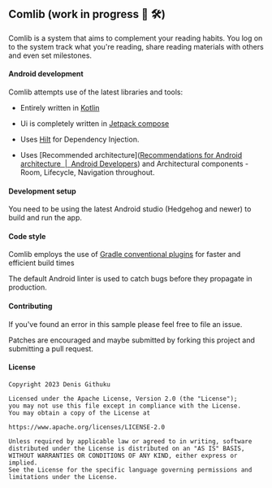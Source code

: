 ## Comlib (work in progress 👷 🛠️)

Comlib is a system that aims to complement your reading habits. You log on to the system track what you're reading, share reading materials with others and even set milestones.

#### Android development

Comlib attempts use of the latest libraries and tools:

- Entirely written in [Kotlin](https://kotlinlang.org/)
  
- Ui is completely written in [Jetpack compose](https://developer.android.com/jetpack/compose)
  
- Uses [Hilt]() for Dependency Injection.
  
- Uses [Recommended architecture]([Recommendations for Android architecture &nbsp;|&nbsp; Android Developers](https://developer.android.com/topic/architecture/recommendations)) and Architectural components - Room, Lifecycle, Navigation throughout.
  

#### Development setup

You need to be using the latest Android studio (Hedgehog and newer) to build and run the app.

#### Code style

Comlib employs the use of [Gradle conventional plugins](https://medium.com/@yudistirosaputro/gradle-convention-plugins-a-powerful-tool-for-reusing-build-configuration-ba2b250d9063#:~:text=Gradle%20convention%20plugins%20are%20a,build%20management%20and%20increase%20efficiency.) for faster and efficient build times

The default Android linter is used to catch bugs before they propagate in production.

#### Contributing

If you've found an error in this sample please feel free to file an issue.

Patches are encouraged and maybe submitted by forking this project and submitting a pull request.

#### License

```
Copyright 2023 Denis Githuku

Licensed under the Apache License, Version 2.0 (the "License");
you may not use this file except in compliance with the License.
You may obtain a copy of the License at

https://www.apache.org/licenses/LICENSE-2.0

Unless required by applicable law or agreed to in writing, software
distributed under the License is distributed on an "AS IS" BASIS,
WITHOUT WARRANTIES OR CONDITIONS OF ANY KIND, either express or implied.
See the License for the specific language governing permissions and
limitations under the License.
```
